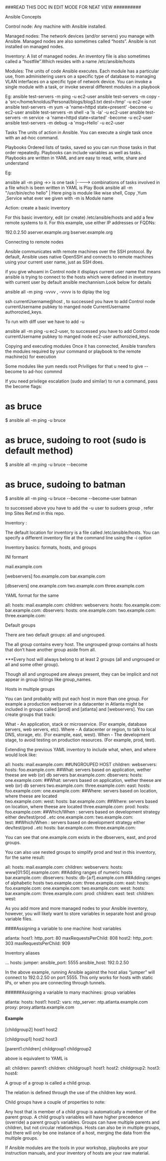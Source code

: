 ###READ THIS DOC IN EDIT MODE FOR NEAT VIEW ##########

Ansible Concepts 

Control node: Any machine with Ansible installed.

Managed nodes: The network devices (and/or servers) you manage with Ansible. Managed nodes are also sometimes called “hosts”. Ansible is not installed on managed nodes.

Inventory: A list of managed nodes. An inventory file is also sometimes called a “hostfile”.Which resides with a name /etc/ansible/hosts

Modules: The units of code Ansible executes.
Each module has a particular use, from administering users on a specific type of database to managing VLAN interfaces on a specific type of network device.
You can invoke a single module with a task, or invoke several different modules in a playbook

Eg: ansible test-servers -m ping -u ec2-user
    ansible test-servers -m copy -a 'src=/home/knoldus/Personal/blogs/blog3.txt dest=/tmp' -u ec2-user
    ansible test-servers -m yum -a 'name=httpd state=present' -become -u ec2-user
    ansible test-servers -m shell -a 'ls -la' -u ec2-user
    ansible test-servers -m service -a 'name=httpd state=started' -become -u ec2-user
    ansible test-servers -m debug -a 'msg=Hello' -u ec2-user


Tasks
The units of action in Ansible. You can execute a single task once with an ad-hoc command.

Playbooks
Ordered lists of tasks, saved so you can run those tasks in that order repeatedly. Playbooks can include variables as well as tasks. Playbooks are written in YAML and are easy to read, write, share and understand

Eg: 

ansible all -m ping ->> is one task   |----> combinations of tasks involved in a file which is been written in YAML is Play Book
ansible all -m "/usr/bin/echo hello"  | Here ping is module like wise shell, Copy ,Yum ,Service what ever we given with -m is Module name

Action: create a basic inventory

For this basic inventory, edit (or create) /etc/ansible/hosts and add a few remote systems to it. For this example, use either IP addresses or FQDNs:

192.0.2.50
aserver.example.org
bserver.example.org

Connecting to remote nodes

Ansible communicates with remote machines over the SSH protocol. By default, Ansible uses native OpenSSH and connects to remote machines using your current user name, just as SSH does. 

if you give whoami in Control node it displays current user name that means ansible is trying to connect to the hosts which were defined in inventory with current user by default ansible mechannism.Look below for details 

ansible all -m ping -vvvv , -vvvv is to diplay the  log

ssh currentUsername@host , to successed you have to add Control node currentUsername pubkey to manged node CurrentUsername authorozied_keys.

To run with diff user we have to add -u 

ansible all -m ping -u ec2-user, to successed you have to add Control node currentUsername pubkey to manged node ec2-user authorozied_keys.

Copying and executing modules
Once it has connected, Ansible transfers the modules required by your command or playbook to the remote machine(s) for execution

Some modules like yum needs root Priviliges for that u need to give --become  to ad-hoc commnd 

If you need privilege escalation (sudo and similar) to run a command, pass the become flags:

# as bruce
$ ansible all -m ping -u bruce
# as bruce, sudoing to root (sudo is default method)
$ ansible all -m ping -u bruce --become
# as bruce, sudoing to batman
$ ansible all -m ping -u bruce --become --become-user batman


 to successed above you have to add the -u user to sudoers group , refer Imp Sites Ref.md in this repo.
 
 Inventory :
 
 The default location for inventory is a file called /etc/ansible/hosts. You can specify a different inventory file at the command line using the -i <path> option

Inventory basics: formats, hosts, and groups

INI formant 

mail.example.com

[webservers]
foo.example.com
bar.example.com

[dbservers]
one.example.com
two.example.com
three.example.com


YAML format for the same 

all:
  hosts:
    mail.example.com:
  children:
    webservers:
      hosts:
        foo.example.com:
        bar.example.com:
    dbservers:
      hosts:
        one.example.com:
        two.example.com:
        three.example.com:
        
Default groups

There are two default groups: all and ungrouped.

The all group contains every host. The ungrouped group contains all hosts that don’t have another group aside from all.

***Every host will always belong to at least 2 groups (all and ungrouped or all and some other group).

Though all and ungrouped are always present, they can be implicit and not appear in group listings like group_names.       


Hosts in multiple groups

You can (and probably will) put each host in more than one group. For example a production webserver in a datacenter in Atlanta might be included in groups called [prod] and [atlanta] and [webservers]. You can create groups that track:


What - An application, stack or microservice. (For example, database servers, web servers, etc).
Where - A datacenter or region, to talk to local DNS, storage, etc. (For example, east, west).
When - The development stage, to avoid testing on production resources. (For example, prod, test).

Extending the previous YAML inventory to include what, when, and where would look like:

all:
  hosts:
    mail.example.com:   ##UNGROUPED HOST
  children:
    webservers:
      hosts:
        foo.example.com:        ##What:  servers based on application, wether theese are web (or) db servers 
        bar.example.com:
    dbservers:
      hosts:
        one.example.com:        ##What:  servers based on application, wether theese are web (or) db servers
        two.example.com:
        three.example.com:
    east:
      hosts:
        foo.example.com:
        one.example.com:        ##Where:  servers based on location, where theese are located  
        two.example.com:
    west:
      hosts:
        bar.example.com:        ##Where:  servers based on location, where theese are located
        three.example.com:
    prod:
      hosts:
        foo.example.com:        ##Which/When : servers based on development strategy either dev/test/prod ..etc 
        one.example.com:
        two.example.com:        
    test:                       ##Which/When : servers based on development strategy either dev/test/prod ..etc 
      hosts:
        bar.example.com:
        three.example.com:

You can see that one.example.com exists in the dbservers, east, and prod groups.

You can also use nested groups to simplify prod and test in this inventory, for the same result:

all:
  hosts:
    mail.example.com:
  children:
    webservers:
      hosts:
        www[01:50].example.com:     ##Adding ranges of numeric  hosts
        bar.example.com:
    dbservers:
      hosts:
        db-[a:f].example.com       ##Adding ranges of alphabetic hosts
        two.example.com:
        three.example.com:
    east:
      hosts:
        foo.example.com:
        one.example.com:
        two.example.com:
    west:
      hosts:
        bar.example.com:
        three.example.com:
    prod:
      children:
        east:
    test:
      children:
        west:

As you add more and more managed nodes to your Ansible inventory, however, you will likely want to store variables in separate host and group variable files.

####Assigning a variable to one machine: host variables

atlanta:
  host1:
    http_port: 80
    maxRequestsPerChild: 808
  host2:
    http_port: 303
    maxRequestsPerChild: 909
    
Inventory aliases

...
  hosts:
    jumper:
      ansible_port: 5555
      ansible_host: 192.0.2.50


In the above example, running Ansible against the host alias “jumper” will connect to 192.0.2.50 on port 5555. This only works for hosts with static IPs, or when you are connecting through tunnels.

######Assigning a variable to many machines: group variables

atlanta:
  hosts:
    host1:
    host2:
  vars:
    ntp_server: ntp.atlanta.example.com
    proxy: proxy.atlanta.example.com
    
####    Example     

[childgroup2]
host1
host2
 
[childgroup1]
host2
host3
 
[parent1:children]
childgroup1
childgroup2

above is equivalent to YAML is 

all:
    children:
        parent1:
            children:
                childgroup1:
                    host1:
                    host2:
                childgroup2:
                    host3:
                    host4:
                
A group of a group is called a child group.

The relation is defined through the use of the children key word.                


Child groups have a couple of properties to note:

Any host that is member of a child group is automatically a member of the parent group.
A child group’s variables will have higher precedence (override) a parent group’s variables.
Groups can have multiple parents and children, but not circular relationships.
Hosts can also be in multiple groups, but there will only be one instance of a host, merging the data from the multiple groups.

If Ansible modules are the tools in your workshop, playbooks are your instruction manuals, and your inventory of hosts are your raw material.

